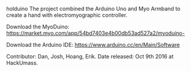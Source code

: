 holduino
The project combined the Arduino Uno and Myo Armband to create a hand with electromyographic controller. 

Download the MyoDuino: https://market.myo.com/app/54bd7403e4b00db53ad527a2/myoduino-

Download the Arduino IDE: https://www.arduino.cc/en/Main/Software

Contributor: Dan, Josh, Hoang, Erik.
Date released: Oct 9th 2016 at HackUmass.
